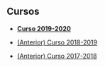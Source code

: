 ## Cursos

* [**Curso 2019-2020**](https://juanizquierdodomenech.github.io/agora.construct.media/year2019_2020)

* [(Anterior) Curso 2018-2019](https://juanizquierdodomenech.github.io/agora.construct.media/year2018_2019)
* [(Anterior) Curso 2017-2018](https://juanizquierdodomenech.github.io/agora.construct.media/year2017_2018)
